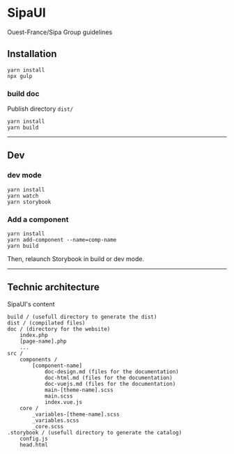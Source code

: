 # SipaUI
Ouest-France/Sipa Group guidelines

## Installation

```
yarn install
npx gulp
```

### build doc

Publish directory `dist/`

```
yarn install
yarn build
```

---

## Dev

### dev mode

```
yarn install
yarn watch
yarn storybook
```

### Add a component

```
yarn install
yarn add-component --name=comp-name
yarn build
```
Then, relaunch Storybook in build or dev mode.

---

## Technic architecture

SipaUI's content

```
build / (usefull directory to generate the dist)
dist / (compilated files)
doc / (directory for the website)
    index.php
    [page-name].php
    ...
src /
    components /
        [component-name]
            doc-design.md (files for the documentation)
            doc-html.md (files for the documentation)
            doc-vuejs.md (files for the documentation)
            main-[theme-name].scss
            main.scss
            index.vue.js  
    core /
        _variables-[theme-name].scss
        _variables.scss
        _core.scss  
.storybook / (usefull directory to generate the catalog)
    config.js
    head.html
```
